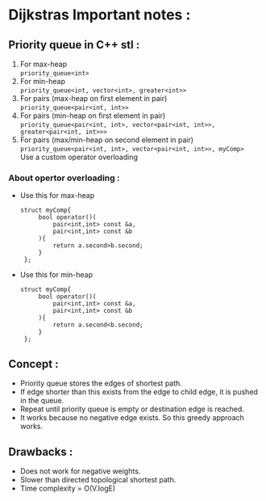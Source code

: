 # Dijkstras Important notes :

## Priority queue in C++ stl :
1. For max-heap  
   ```priority_queue<int>```
2. For min-heap  
   ```priority_queue<int, vector<int>, greater<int>>```
3. For pairs (max-heap on first element in pair)  
   ```priority_queue<pair<int, int>>```
4. For pairs (min-heap on first element in pair)  
   ```priority_queue<pair<int, int>, vector<pair<int, int>>, greater<pair<int, int>>>```
5. For pairs (max/min-heap on second element in pair)  
   ```priority_queue<pair<int, int>, vector<pair<int, int>>, myComp>```  
   Use a custom operator overloading

### About opertor overloading :
- Use this for max-heap  
   ```
   struct myComp{
        bool operator()(
            pair<int,int> const &a,
            pair<int,int> const &b
        ){
            return a.second>b.second;
        }
    };
    ```
- Use this for min-heap  
   ```
   struct myComp{
        bool operator()(
            pair<int,int> const &a,
            pair<int,int> const &b
        ){
            return a.second<b.second;
        }
    };
    ```

## Concept :
- Priority queue stores the edges of shortest path.
- If edge shorter than this exists from the edge to child edge, it is pushed in the queue.
- Repeat until priority queue is empty or destination edge is reached.
- It works because no negative edge exists. So this greedy approach works.

## Drawbacks :
- Does not work for negative weights.
- Slower than directed topological shortest path.
- Time complexity = O(V.logE)
